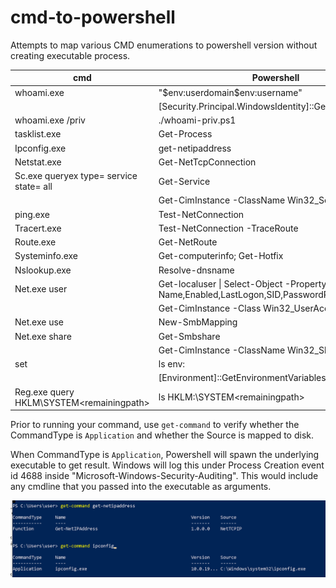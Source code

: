 # cmd-to-powershell
Attempts to map various CMD enumerations to powershell version without creating executable process.

| cmd | Powershell |
|---------------------------------------|--------------------------------------------------------|
|whoami.exe	                            | "$env:userdomain\$env:username" |
|			                                  | [Security.Principal.WindowsIdentity]::GetCurrent().Name |
|whoami.exe /priv                       | ./whoami-priv.ps1 |
|tasklist.exe	                          | Get-Process |
|Ipconfig.exe	                          | get-netipaddress |
|Netstat.exe	                          | Get-NetTcpConnection |
|Sc.exe queryex type= service state= all| Get-Service |
|									                      | Get-CimInstance -ClassName Win32_Service |
|ping.exe      | Test-NetConnection |
|Tracert.exe   | Test-NetConnection -TraceRoute |
|Route.exe     | Get-NetRoute |
|Systeminfo.exe| Get-computerinfo; Get-Hotfix |
|Nslookup.exe  | Resolve-dnsname |
|Net.exe user  | Get-localuser \| Select-Object -Property Name,Enabled,LastLogon,SID,PasswordRequired |
|              | Get-CimInstance -Class Win32_UserAccount |
|Net.exe use   | New-SmbMapping |
|Net.exe share | Get-Smbshare |
|              | Get-CimInstance -ClassName Win32_Share |
|set           | ls env: |
|              | [Environment]::GetEnvironmentVariables() |
| Reg.exe query HKLM\SYSTEM\<remainingpath> | ls HKLM:\SYSTEM\<remainingpath> |

Prior to running your command, use `get-command` to verify whether the CommandType is `Application` and whether the Source is mapped to disk. 

When CommandType is `Application`, Powershell will spawn the underlying executable to get result. Windows will log this under Process Creation event id 4688 inside "Microsoft-Windows-Security-Auditing". This would include any cmdline that you passed into the executable as arguments.


![](./getcommand.png)
